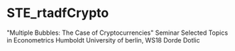 # STE_rtadfCrypto

"Multiple Bubbles: The Case of Cryptocurrencies"
Seminar Selected Topics in Econometrics
Humboldt University of berlin, WS18
Dorde Dotlic
